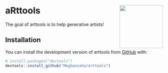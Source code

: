 
<!-- README.md is generated from README.Rmd. Please edit that file -->

# aRttools <img src="man/figures/logo.png" align="right" height="138"/>

<!-- badges: start -->
<!-- badges: end -->

The goal of arttools is to help generative artists!

## Installation

You can install the development version of arttools from
[GitHub](https://github.com/) with:

``` r
# install.packages("devtools")
devtools::install_github("Meghansaha/arttools")
```
